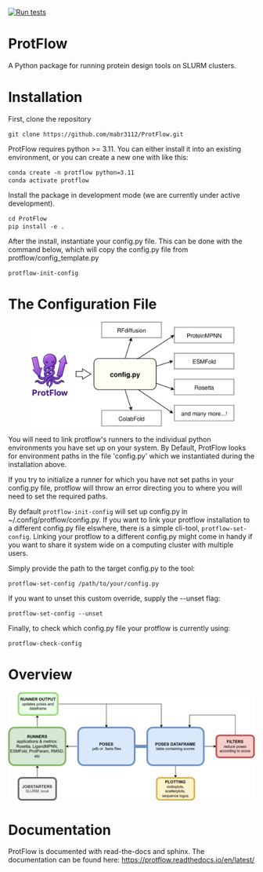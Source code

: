 [![Run tests](https://github.com/mabr3112/ProtFlow/actions/workflows/pytest.yaml/badge.svg?branch=master)](https://github.com/mabr3112/ProtFlow/actions/workflows/pytest.yaml)

# ProtFlow
A Python package for running protein design tools on SLURM clusters.

# Installation
First, clone the repository

```
git clone https://github.com/mabr3112/ProtFlow.git
```

ProtFlow requires python >= 3.11. You can either install it into an existing environment, or you can create a new one with like this:

```
conda create -n protflow python=3.11
conda activate protflow
```

Install the package in development mode (we are currently under active development).

```
cd ProtFlow
pip install -e .
```

After the install, instantiate your config.py file. This can be done with the command below, which will copy the config.py file from protflow/config_template.py

```
protflow-init-config
```

# The Configuration File
<p align="center">
    <img src="docs/assets/protflow_config_v2.drawio.png" alt="ProtFlow config.py file" width="420">
</p>
You will need to link protflow's runners to the individual python environments you have set up on your system. By Default, ProtFlow looks for environment paths in the file 'config.py' which we instantiated during the installation above.

If you try to initialize a runner for which you have not set paths in your config.py file, protflow will throw an error directing you to where you will need to set the required paths.

By default ``protflow-init-config`` will set up config.py in ~/.config/protflow/config.py.
If you want to link your protflow installation to a different config.py file elswhere, there is a simple cli-tool, ``protflow-set-config``.
Linking your protflow to a different config.py might come in handy if you want to share it system wide on a computing cluster with multiple users.

Simply provide the path to the target config.py to the tool:
```
protflow-set-config /path/to/your/config.py
```

If you want to unset this custom override, supply the --unset flag:
```
protflow-set-config --unset
```

Finally, to check which config.py file your protflow is currently using:
```
protflow-check-config
```


# Overview
<p align="center">
    <img src="docs/assets/ProtFlow_organigram_v1.png" alt="ProtFlow Organigram" width="680">
</p>


# Documentation
ProtFlow is documented with read-the-docs and sphinx. The documentation can be found here:
https://protflow.readthedocs.io/en/latest/
